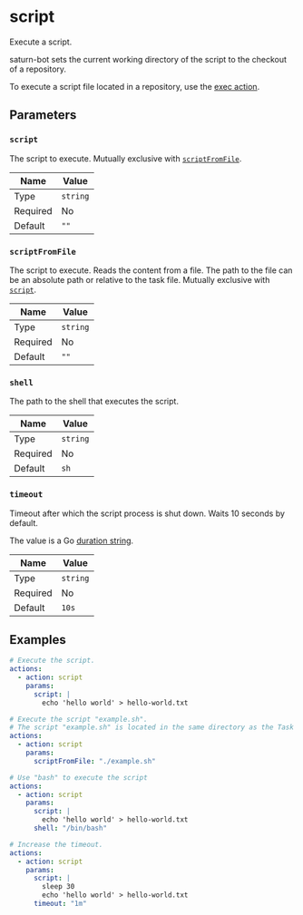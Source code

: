 # script

Execute a script.

saturn-bot sets the current working directory of the script to the checkout of a repository.

To execute a script file located in a repository, use the [exec action](exec.md).

## Parameters

### `script`

The script to execute. Mutually exclusive with [`scriptFromFile`](#scriptfromfile).

| Name     | Value    |
| -------- | -------- |
| Type     | `string` |
| Required | No       |
| Default  | `""`     |

### `scriptFromFile`

The script to execute. Reads the content from a file. The path to the file can be an absolute path or relative to the task file. Mutually exclusive with [`script`](#script).

| Name     | Value    |
| -------- | -------- |
| Type     | `string` |
| Required | No       |
| Default  | `""`     |

### `shell`

The path to the shell that executes the script.

| Name     | Value    |
| -------- | -------- |
| Type     | `string` |
| Required | No       |
| Default  | `sh`     |

### `timeout`

Timeout after which the script process is shut down. Waits 10 seconds by default.

The value is a Go [duration string](https://pkg.go.dev/time#ParseDuration).

| Name     | Value    |
| -------- | -------- |
| Type     | `string` |
| Required | No       |
| Default  | `10s`    |

## Examples

```yaml
# Execute the script.
actions:
  - action: script
    params:
      script: |
        echo 'hello world' > hello-world.txt
```

```yaml
# Execute the script "example.sh".
# The script "example.sh" is located in the same directory as the Task file.
actions:
  - action: script
    params:
      scriptFromFile: "./example.sh"
```

```yaml
# Use "bash" to execute the script
actions:
  - action: script
    params:
      script: |
        echo 'hello world' > hello-world.txt
      shell: "/bin/bash"
```

```yaml
# Increase the timeout.
actions:
  - action: script
    params:
      script: |
        sleep 30
        echo 'hello world' > hello-world.txt
      timeout: "1m"
```
